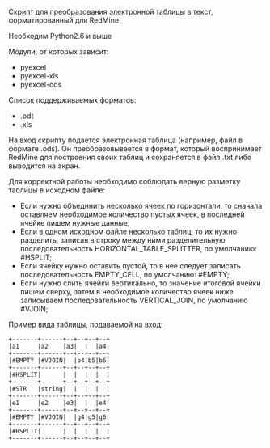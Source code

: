 Скрипт для преобразования электронной таблицы в текст, форматированный для RedMine

Необходим Python2.6 и выше

Модули, от которых зависит:
* pyexcel
* pyexcel-xls
* pyexcel-ods

Список поддерживаемых форматов: 
* .odt
* .xls

На вход скрипту подается электронная таблица (например, файл в формате .ods). Он преобразовывается в формат,
который воспринимает RedMine для построения своих таблиц и сохраняется в файл .txt либо выводится на экран.

Для корректной работы необходимо соблюдать верную разметку таблицы в исходном файле:
* Если нужно объединить несколько ячеек по горизонтали, то сначала оставляем необходимое количество пустых ячеек,
  в последней ячейке пишем нужные данные;
* Если в одном исходном файле несколько таблиц, то их нужно разделить, записав в строку между ними разделительную
  последовательность HORIZONTAL_TABLE_SPLITTER, по умолчанию: #HSPLIT;
* Если ячейку нужно оставить пустой, то в нее следует записать последовательность EMPTY_CELL, по умолчанию: #EMPTY;
* Если нужно слить ячейки вертикально, то значение итоговой ячейки пишем сверху, затем в необходимое количество ячеек
  ниже записываем последовательность VERTICAL_JOIN, по умолчанию #VJOIN;

Пример вида таблицы, подаваемой на вход:
```
+-------+------+--+--+--+--+
|a1     |a2    |a3|  |  |a4|
+-------+------+--+--+--+--+
|#EMPTY |#VJOIN|  |b4|b5|b6|
+-------+------+--+--+--+--+
|#HSPLIT|      |  |  |  |  |
+-------+------+--+--+--+--+
|#STR   |string|  |  |  |  |
+-------+------+--+--+--+--+
|e1     |e2    |e3|  |  |e4|
+-------+------+--+--+--+--+
|#EMPTY |#VJOIN|  |g4|g5|g6|
+-------+------+--+--+--+--+
|#HSPLIT|      |  |  |  |  |
+-------+------+--+--+--+--+
```
